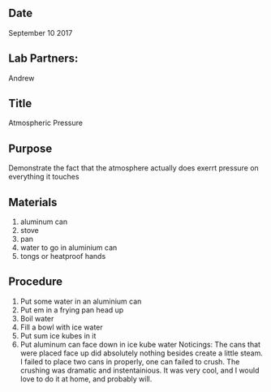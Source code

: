 ## Date 

September 10 2017

## Lab Partners:

Andrew

## Title

Atmospheric Pressure

## Purpose

Demonstrate the fact that the atmosphere actually does exerrt pressure on everything it touches

## Materials

1. aluminum can
2. stove
3. pan
4. water to go in aluminium can
5. tongs or heatproof hands

## Procedure

1. Put some water in an aluminium can
2. Put em in a frying pan head up
3. Boil water
4. Fill a bowl with ice water
5. Put sum ice kubes in it
6. Put aluminum can face down in ice kube water
Noticings:
The cans that were placed face up did absolutely nothing besides create a little steam.
I failed to place two cans in properly, one can failed to crush.
The crushing was dramatic and instentainious.
It was very cool, and I would love to do it at home, and probably will.
